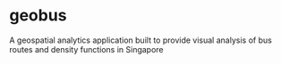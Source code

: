 # geobus
A geospatial analytics application built to provide visual analysis of bus routes and density functions in Singapore
